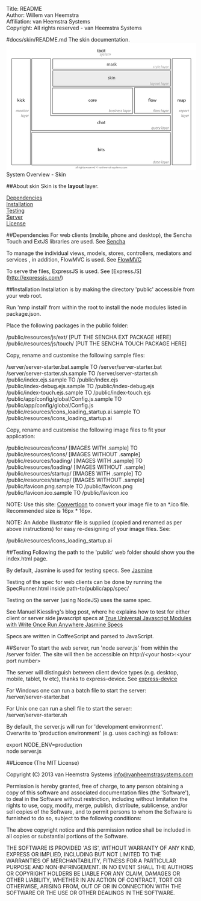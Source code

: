 Title: README  
Author: Willem van Heemstra  
Affiliation: van Heemstra Systems  
Copyright: All rights reserved - van Heemstra Systems

#docs/skin/README.md
The skin documentation.
![Image](../skin/images/system_overview_skin.png?raw=true)  System Overview - Skin

##About skin
Skin is the **layout** layer.

[Dependencies](#Dependencies)  
[Installation](#Installation)  
[Testing](#Testing)  
[Server](#Server)  
[License](#License)  

##<a id="Dependencies"></a>Dependencies
For web clients (mobile, phone and desktop), the Sencha Touch and ExtJS libraries are used. See [Sencha](http://www.sencha.com/)

To manage the individual views, models, stores, controllers, mediators and services , in addition, FlowMVC is used. See [FlowMVC](https://github.com/WebAppSolutionInc/flow-mvc)

To serve the files, ExpressJS is used. See [ExpressJS] (http://expressjs.com/)

##<a id="Installation"></a>Installation
Installation is by making the directory 'public' accessible from your web root.

Run 'nmp install' from within the root to install the node modules listed in package.json.

Place the following packages in the public folder:

/public/resources/js/ext/ [PUT THE SENCHA EXT PACKAGE HERE]  
/public/resources/js/touch/ [PUT THE SENCHA TOUCH PACKAGE HERE]  

Copy, rename and customise the following sample files:

/server/server-starter.bat.sample  TO /server/server-starter.bat  
/server/server-starter.sh.sample  TO /server/server-starter.sh  
/public/index.ejs.sample  TO /public/index.ejs  
/public/index-debug.ejs.sample  TO /public/index-debug.ejs  
/public/index-touch.ejs.sample  TO /public/index-touch.ejs  
/public/app/config/global/Config.js.sample  TO /public/app/config/global/Config.js  
/public/resources/icons_loading_startup.ai.sample  TO /public/resources/icons_loading_startup.ai

Copy, rename and customise the following image files to fit your application:

/public/resources/icons/ [IMAGES WITH .sample]  TO /public/resources/icons/ [IMAGES WITHOUT .sample]  
/public/resources/loading/ [IMAGES WITH .sample]   TO  /public/resources/loading/ [IMAGES WITHOUT .sample]  
/public/resources/startup/ [IMAGES WITH .sample]   TO  /public/resources/startup/ [IMAGES WITHOUT .sample]  
/public/favicon.png.sample  TO  /public/favicon.png  
/public/favicon.ico.sample TO /public/favicon.ico   

NOTE: Use this site: [ConvertIcon](http://converticon.com/) to convert your image file to an *.ico file. Recommended size is 16px * 16px.

NOTE: An Adobe Illustrator file is supplied (copied and renamed as per above instructions) for easy re-designing of your image files. See:

/public/resources/icons_loading_startup.ai  

##<a id="Testing"></a>Testing
Following the path to the 'public' web folder should show you the index.html page.

By default, Jasmine is used for testing specs. See [Jasmine](http://pivotal.github.io/jasmine/)

Testing of the spec for web clients can be done by running the SpecRunner.html inside path-to/public/app/spec/ 

Testing on the server (using NodeJS) uses the same spec.

See Manuel Kiessling's blog post, where he explains how to test for either client or server side javascript specs at [True Universal Javascript Modules with Write Once Run Anywhere Jasmine Specs](http://manuel.kiessling.net/2012/03/30/true-universal-javascript-modules-with-write-once-run-anywhere-jasmine-specs/)

Specs are written in CoffeeScript and parsed to JavaScript.

##<a id="Server"></a>Server
To start the web server, run 'node server.js' from within the /server folder. The site will then be accessible on http://\<your host>:\<your port number>

The server will distinguish between client device types (e.g. desktop, mobile, tablet, tv etc), thanks to express-device. See [express-device](https://github.com/rguerreiro/express-device)

For Windows one can run a batch file to start the server:  
/server/server-starter.bat

For Unix one can run a shell file to start the server:  
/server/server-starter.sh

By default, the server.js will run for 'development environment'.  
Overwrite to 'production environment' (e.g. uses caching) as follows:

export NODE_ENV=production  
node server.js

##<a id="License"></a>Licence
(The MIT License)

Copyright (C) 2013 van Heemstra Systems info@vanheemstrasystems.com

Permission is hereby granted, free of charge, to any person obtaining a copy of this software and associated documentation files (the 'Software'), to deal in the Software without restriction, including without limitation the rights to use, copy, modify, merge, publish, distribute, sublicense, and/or sell copies of the Software, and to permit persons to whom the Software is furnished to do so, subject to the following conditions:

The above copyright notice and this permission notice shall be included in all copies or substantial portions of the Software.

THE SOFTWARE IS PROVIDED 'AS IS', WITHOUT WARRANTY OF ANY KIND, EXPRESS OR IMPLIED, INCLUDING BUT NOT LIMITED TO THE WARRANTIES OF MERCHANTABILITY, FITNESS FOR A PARTICULAR PURPOSE AND NON-INFRINGEMENT. IN NO EVENT SHALL THE AUTHORS OR COPYRIGHT HOLDERS BE LIABLE FOR ANY CLAIM, DAMAGES OR OTHER LIABILITY, WHETHER IN AN ACTION OF CONTRACT, TORT OR OTHERWISE, ARISING FROM, OUT OF OR IN CONNECTION WITH THE SOFTWARE OR THE USE OR OTHER DEALINGS IN THE SOFTWARE.